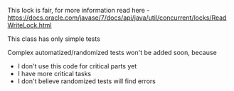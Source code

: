 This lock is fair, for more information read here - https://docs.oracle.com/javase/7/docs/api/java/util/concurrent/locks/ReadWriteLock.html

This class has only simple tests

Complex automatized/randomized tests won't be added soon, because

- I don't use this code for critical parts yet
- I have more critical tasks
- I don't believe randomized tests will find errors
